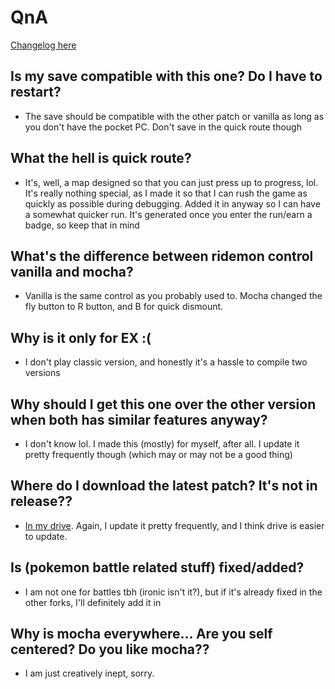 # QnA
[Changelog here](https://github.com/DepressoMocha/emerogue/blob/moka-dev/Moka_Changelog.md)

## Is my save compatible with this one? Do I have to restart?
- The save should be compatible with the other patch or vanilla as long as you don't have the pocket PC. Don't save in the quick route though

## What the hell is quick route?
- It's, well, a map designed so that you can just press up to progress, lol. It's really nothing special, as I made it so that I can rush the game as quickly as possible during debugging. Added it in anyway so I can have a somewhat quicker run. It's generated once you enter the run/earn a badge, so keep that in mind

## What's the difference between ridemon control vanilla and mocha?
- Vanilla is the same control as you probably used to. Mocha changed the fly button to R button, and B for quick dismount.

## Why is it only for EX :(
- I don't play classic version, and honestly it's a hassle to compile two versions

## Why should I get this one over the other version when both has similar features anyway?
- I don't know lol. I made this (mostly) for myself, after all. I update it pretty frequently though (which may or may not be a good thing)

## Where do I download the latest patch? It's not in release??
- [In my drive](https://drive.google.com/drive/folders/1CeyNH54nBwguvLIN50Ucx3Wk6K9_abVl). Again, I update it pretty frequently, and I think drive is easier to update.

## Is (pokemon battle related stuff) fixed/added?
- I am not one for battles tbh (ironic isn't it?), but if it's already fixed in the other forks, I'll definitely add it in

## Why is mocha everywhere... Are you self centered? Do you like mocha??
- I am just creatively inept, sorry.
